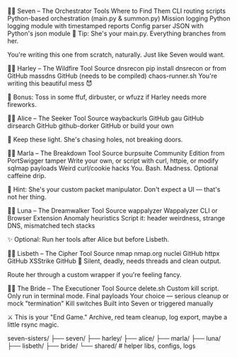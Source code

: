 🧍‍♀️ Seven – The Orchestrator
Tools	Where to Find Them
CLI routing scripts	Python-based orchestration (main.py & summon.py)
Mission logging	Python logging module with timestamped reports
Config parser	JSON with Python's json module
🧭 Tip: She's your main.py. Everything branches from her. 

You're writing this one from scratch, naturally. Just like Seven would want.

🧍‍♀️ Harley – The Wildfire
Tool	Source
dnsrecon	pip install dnsrecon or from GitHub
massdns	GitHub (needs to be compiled)
chaos-runner.sh	You're writing this beautiful mess 😈

🧨 Bonus: Toss in some ffuf, dirbuster, or wfuzz if Harley needs more fireworks.

🧍‍♀️ Alice – The Seeker
Tool	Source
waybackurls	GitHub
gau	GitHub
dirsearch	GitHub
github-dorker	GitHub or build your own

🐇 Keep these light. She's chasing holes, not breaking doors.

🧍‍♀️ Marla – The Breakdown
Tool	Source
burpsuite	Community Edition from PortSwigger
tamper	Write your own, or script with curl, httpie, or modify sqlmap payloads
Weird curl/cookie hacks	You. Bash. Madness. Optional caffeine drip.

💊 Hint: She's your custom packet manipulator. Don't expect a UI — that's not her thing.

🧍‍♀️ Luna – The Dreamwalker
Tool	Source
wappalyzer	Wappalyzer CLI or Browser Extension
Anomaly heuristics	Script it: header weirdness, strange DNS, mismatched tech stacks

✨ Optional: Run her tools after Alice but before Lisbeth.

🧍‍♀️ Lisbeth – The Cipher
Tool	Source
nmap	nmap.org
nuclei	GitHub
httpx	GitHub
XSStrike	GitHub
👤 Silent, deadly, needs threads and clean output. 

Route her through a custom wrapper if you're feeling fancy.

🧍‍♀️ The Bride – The Executioner
Tool	Source
delete.sh	Custom kill script. Only run in terminal mode.
Final payloads	Your choice — serious cleanup or mock "termination"
Kill switches	Built into Seven or triggered manually

⚔️ This is your "End Game." Archive, red team cleanup, log export, maybe a little rsync magic.

seven-sisters/
├── seven/
├── harley/
├── alice/
├── marla/
├── luna/
├── lisbeth/
├── bride/
└── shared/   # helper libs, configs, logs
